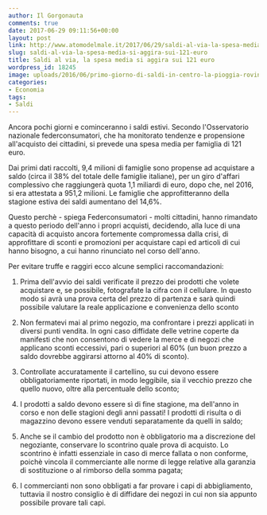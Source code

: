 ```yaml
---
author: Il Gorgonauta
comments: true
date: 2017-06-29 09:11:56+00:00
layout: post
link: http://www.atomodelmale.it/2017/06/29/saldi-al-via-la-spesa-media-si-aggira-sui-121-euro/
slug: saldi-al-via-la-spesa-media-si-aggira-sui-121-euro
title: Saldi al via, la spesa media si aggira sui 121 euro
wordpress_id: 18245
image: uploads/2016/06/primo-giorno-di-saldi-in-centro-la-pioggia-rovina-i-piani-de-463519.660x368.jpg
categories:
- Economia
tags:
- Saldi
---
```


Ancora pochi giorni e cominceranno i saldi estivi. Secondo l'Osservatorio nazionale federconsumatori, che ha monitorato tendenze e propensione all'acquisto dei cittadini, si prevede una spesa media per famiglia di 121 euro.

Dai primi dati raccolti, 9,4 milioni di famiglie sono propense ad acquistare a saldo (circa il 38% del totale delle famiglie italiane), per un giro d'affari complessivo che raggiungerà quota 1,1 miliardi di euro, dopo che, nel 2016, si era attestata a 951,2 milioni. Le famiglie che approfitteranno della stagione estiva dei saldi aumentano del 14,6%.

Questo perchè - spiega Federconsumatori - molti cittadini, hanno rimandato a questo periodo dell'anno i propri acquisti, decidendo, alla luce di una capacità di acquisto ancora fortemente compromessa dalla crisi, di approfittare di sconti e promozioni per acquistare capi ed articoli di cui hanno bisogno, a cui hanno rinunciato nel corso dell'anno.

Per evitare truffe e raggiri ecco alcune semplici raccomandazioni:

    
  1. Prima dell'avvio dei saldi verificate il prezzo dei prodotti che volete acquistare e, se possibile, fotografate la cifra con il cellulare. In questo modo si avrà una prova certa del prezzo di partenza e sarà quindi possibile valutare la reale applicazione e convenienza dello sconto

    
  2. Non fermatevi mai al primo negozio, ma confrontare i prezzi applicati in diversi punti vendita. In ogni caso diffidate delle vetrine coperte da manifesti che non consentono di vedere la merce e di negozi che applicano sconti eccessivi, pari o superiori al 60% (un buon prezzo a saldo dovrebbe aggirarsi attorno al 40% di sconto).

    
  3. Controllate accuratamente il cartellino, su cui devono essere obbligatoriamente riportati, in modo leggibile, sia il vecchio prezzo che quello nuovo, oltre alla percentuale dello sconto;

    
  4. I prodotti a saldo devono essere sì di fine stagione, ma dell'anno in corso e non delle stagioni degli anni passati! I prodotti di risulta o di magazzino devono essere venduti separatamente da quelli in saldo;

    
  5. Anche se il cambio del prodotto non è obbligatorio ma a discrezione del negoziante, conservare lo scontrino quale prova di acquisto. Lo scontrino è infatti essenziale in caso di merce fallata o non conforme, poichè vincola il commerciante alle norme di legge relative alla garanzia di sostituzione o al rimborso della somma pagata;

    
  6. I commercianti non sono obbligati a far provare i capi di abbigliamento, tuttavia il nostro consiglio è di diffidare dei negozi in cui non sia appunto possibile provare tali capi.

